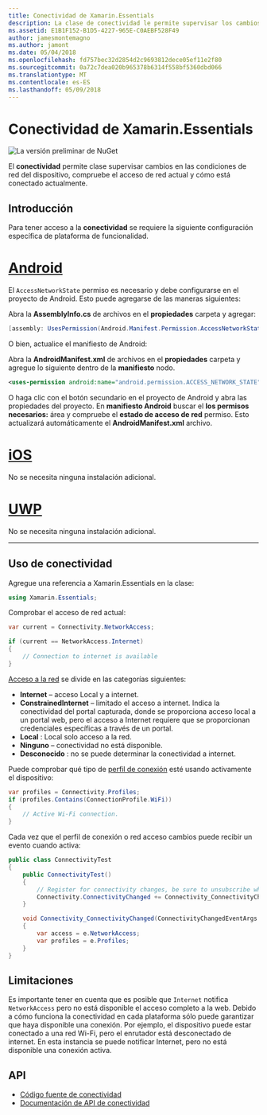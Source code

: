```yaml
---
title: Conectividad de Xamarin.Essentials
description: La clase de conectividad le permite supervisar los cambios en las condiciones de red del dispositivo, compruebe el acceso de red actual y cómo está conectado actualmente.
ms.assetid: E1B1F152-B1D5-4227-965E-C0AEBF528F49
author: jamesmontemagno
ms.author: jamont
ms.date: 05/04/2018
ms.openlocfilehash: fd757bec32d2854d2c9693812dece05ef11e2f80
ms.sourcegitcommit: 0a72c7dea020b965378b6314f558bf5360dbd066
ms.translationtype: MT
ms.contentlocale: es-ES
ms.lasthandoff: 05/09/2018
---
```

# <a name="xamarinessentials-connectivity"></a>Conectividad de Xamarin.Essentials

![La versión preliminar de NuGet](~/media/shared/pre-release.png)

El **conectividad** permite clase supervisar cambios en las condiciones de red del dispositivo, compruebe el acceso de red actual y cómo está conectado actualmente.

## <a name="getting-started"></a>Introducción

Para tener acceso a la **conectividad** se requiere la siguiente configuración específica de plataforma de funcionalidad.

# <a name="androidtabandroid"></a>[Android](#tab/android)

El `AccessNetworkState` permiso es necesario y debe configurarse en el proyecto de Android. Esto puede agregarse de las maneras siguientes:

Abra la **AssemblyInfo.cs** de archivos en el **propiedades** carpeta y agregar:

```csharp
[assembly: UsesPermission(Android.Manifest.Permission.AccessNetworkState)]
```

O bien, actualice el manifiesto de Android:

Abra la **AndroidManifest.xml** de archivos en el **propiedades** carpeta y agregue lo siguiente dentro de la **manifiesto** nodo.

```xml
<uses-permission android:name="android.permission.ACCESS_NETWORK_STATE" />
```

O haga clic con el botón secundario en el proyecto de Android y abra las propiedades del proyecto. En **manifiesto Android** buscar el **los permisos necesarios:** área y compruebe el **estado de acceso de red** permiso. Esto actualizará automáticamente el **AndroidManifest.xml** archivo.

# <a name="iostabios"></a>[iOS](#tab/ios)

No se necesita ninguna instalación adicional.

# <a name="uwptabuwp"></a>[UWP](#tab/uwp)

No se necesita ninguna instalación adicional.

-----

## <a name="using-connectivity"></a>Uso de conectividad

Agregue una referencia a Xamarin.Essentials en la clase:

```csharp
using Xamarin.Essentials;
```

Comprobar el acceso de red actual:

```csharp
var current = Connectivity.NetworkAccess;

if (current == NetworkAccess.Internet)
{
    // Connection to internet is available
}
```

[Acceso a la red](xref:Xamarin.Essentials.NetworkAccess) se divide en las categorías siguientes:

* **Internet** – acceso Local y a internet.
* **ConstrainedInternet** – limitado el acceso a internet. Indica la conectividad del portal capturada, donde se proporciona acceso local a un portal web, pero el acceso a Internet requiere que se proporcionan credenciales específicas a través de un portal.
* **Local** : Local solo acceso a la red.
* **Ninguno** – conectividad no está disponible.
* **Desconocido** : no se puede determinar la conectividad a internet.

Puede comprobar qué tipo de [perfil de conexión](xref:Xamarin.Essentials.ConnectionProfile) esté usando activamente el dispositivo:

```csharp
var profiles = Connectivity.Profiles;
if (profiles.Contains(ConnectionProfile.WiFi))
{
    // Active Wi-Fi connection.
}
```

Cada vez que el perfil de conexión o red acceso cambios puede recibir un evento cuando activa:

```csharp
public class ConnectivityTest
{
    public ConnectivityTest()
    {
        // Register for connectivity changes, be sure to unsubscribe when finished
        Connectivity.ConnectivityChanged += Connectivity_ConnectivityChanged;
    }

    void Connectivity_ConnectivityChanged(ConnectivityChangedEventArgs  e)
    {
        var access = e.NetworkAccess;
        var profiles = e.Profiles;
    }
}
```

## <a name="limitations"></a>Limitaciones

Es importante tener en cuenta que es posible que `Internet` notifica `NetworkAccess` pero no está disponible el acceso completo a la web. Debido a cómo funciona la conectividad en cada plataforma sólo puede garantizar que haya disponible una conexión. Por ejemplo, el dispositivo puede estar conectado a una red Wi-Fi, pero el enrutador está desconectado de internet. En esta instancia se puede notificar Internet, pero no está disponible una conexión activa.

## <a name="api"></a>API

* [Código fuente de conectividad](https://github.com/xamarin/Essentials/tree/master/Essentials/Connectivity)
* [Documentación de API de conectividad](xref:Xamarin.Essentials.Connectivity)
